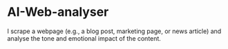 # AI-Web-analyser
I scrape a webpage (e.g., a blog post, marketing page, or news article) and analyse the tone and emotional impact of the content.
